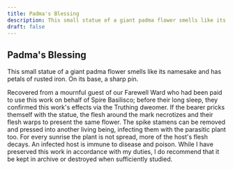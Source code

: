 ```yaml
---
title: Padma's Blessing
description: This small statue of a giant padma flower smells like its namesake and has petals of rusted...
draft: false
---
```


## Padma's Blessing

This small statue of a giant padma flower smells like its namesake and has petals of rusted
iron. On its base, a sharp pin.

Recovered from a mournful guest of our Farewell Ward who had been paid to use this work on
behalf of Spire Basilisco; before their long sleep, they confirmed this work's effects via the
Truthing dweomer. If the bearer pricks themself with the statue, the flesh around the mark
necrotizes and their flesh warps to present the same flower. The spike stamens can be removed
and pressed into another living being, infecting them with the parasitic plant too. For every
sunrise the plant is not spread, more of the host's flesh decays. An infected host is immune to
disease and poison. While I have preserved this work in accordance with my duties, I do
recommend that it be kept in archive or destroyed when sufficiently studied.
